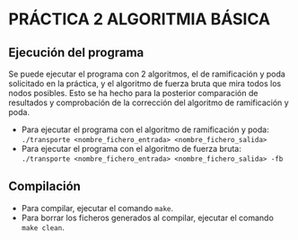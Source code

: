 # PRÁCTICA 2 ALGORITMIA BÁSICA

## Ejecución del programa
Se puede ejecutar el programa con 2 algoritmos, el de ramificación y poda
solicitado en la práctica, y el algoritmo de fuerza bruta que mira todos los
nodos posibles. Esto se ha hecho para la posterior comparación de resultados y
comprobación de la corrección del algoritmo de ramificación y poda.

- Para ejecutar el programa con el algoritmo de ramificación y poda:
    `./transporte <nombre_fichero_entrada> <nombre_fichero_salida>`
- Para ejecutar el programa con el algoritmo de fuerza bruta:
    `./transporte <nombre_fichero_entrada> <nombre_fichero_salida> -fb`

## Compilación
- Para compilar, ejecutar el comando `make`.
- Para borrar los ficheros generados al compilar, ejecutar el comando `make clean`.